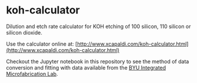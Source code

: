 # koh-calculator
Dilution and etch rate calculator for KOH etching of 100 silicon, 110 silicon or silicon dioxide.

Use the calculator online at: [http://www.xcapaldi.com/koh-calculator.html](http://www.xcapaldi.com/koh-calculator.html)

Checkout the Jupyter notebook in this repository to see the method of data conversion and fitting with data available from the [BYU Integrated Microfabrication Lab](https://cleanroom.byu.edu/koh).

